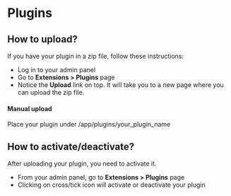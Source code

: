 # Plugins

## How to upload?

If you have your plugin in a zip file, follow these instructions:

* Log in to your admin panel
* Go to **Extensions &gt; Plugins** page
* Notice the **Upload** link on top. It will take you to a new page where you can upload the zip file.

#### Manual upload

Place your plugin under /app/plugins/your\_plugin\_name

## How to activate/deactivate?

After uploading your plugin, you need to activate it.

* From your admin panel, go to **Extensions &gt; Plugins** page
* Clicking on cross/tick icon will activate or deactivate your plugin